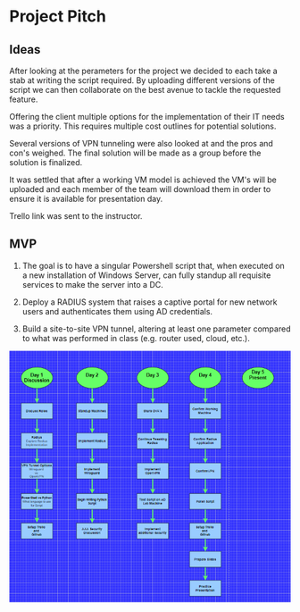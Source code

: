 
# Project Pitch

## Ideas

After looking at the perameters for the project we decided to each take a stab at writing the script required.  By uploading different versions of the script we can then collaborate on the best avenue to tackle the requested feature.

Offering the client multiple options for the implementation of their IT needs was a priority. This requires multiple cost outlines for potential solutions.  

Several versions of VPN tunneling were also looked at and the pros and con's weighed. The final solution will be made as a group before the solution is finalized.

It was settled that after a working VM model is achieved the VM's will be uploaded and each member of the team will download them in order to ensure it is available for presentation day.

Trello link was sent to the instructor.

## MVP

1. The goal is to have a singular Powershell script that, when executed on a new installation of Windows Server, can fully standup all requisite services to make the server into a DC.

2. Deploy a RADIUS system that raises a captive portal for new network users and authenticates them using AD credentials.

3. Build a site-to-site VPN tunnel, altering at least one parameter compared to what was performed in class (e.g. router used, cloud, etc.).

![Order of Operations](Assets/OrderOfOperations.png)
